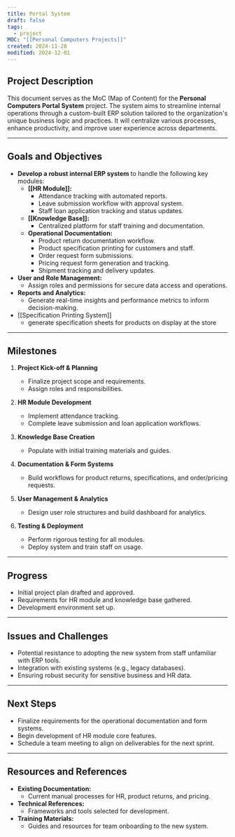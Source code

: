 ```yaml
---
title: Portal System
draft: false
tags:
  - project
MOC: "[[Personal Computers Projects]]"
created: 2024-11-28
modified: 2024-12-01
---
```

## Project Description

This document serves as the MoC (Map of Content) for the **Personal Computers Portal System** project. The system aims to streamline internal operations through a custom-built ERP solution tailored to the organization's unique business logic and practices. It will centralize various processes, enhance productivity, and improve user experience across departments.

---
## Goals and Objectives

- **Develop a robust internal ERP system** to handle the following key modules:
    - **[[HR Module]]:**
        - Attendance tracking with automated reports.
        - Leave submission workflow with approval system.
        - Staff loan application tracking and status updates.
    - **[[Knowledge Base]]:**
        - Centralized platform for staff training and documentation.
    - **Operational Documentation:**
        - Product return documentation workflow.
        - Product specification printing for customers and staff.
        - Order request form submissions.
        - Pricing request form generation and tracking.
        - Shipment tracking and delivery updates.
- **User and Role Management:**
    - Assign roles and permissions for secure data access and operations.
- **Reports and Analytics:**
    - Generate real-time insights and performance metrics to inform decision-making.
- [[Specification Printing System]]
	-  generate specification sheets for products on display at the store 

---
## Milestones

1. **Project Kick-off & Planning**
    - Finalize project scope and requirements.
    - Assign roles and responsibilities.

1. **HR Module Development**
    - Implement attendance tracking.
    - Complete leave submission and loan application workflows.

1. **Knowledge Base Creation**
    - Populate with initial training materials and guides.

1. **Documentation & Form Systems**
    - Build workflows for product returns, specifications, and order/pricing requests.

1. **User Management & Analytics**
    - Design user role structures and build dashboard for analytics.

1. **Testing & Deployment**
    - Perform rigorous testing for all modules.
    - Deploy system and train staff on usage.

---
## Progress

- Initial project plan drafted and approved.
- Requirements for HR module and knowledge base gathered.
- Development environment set up.

---
## Issues and Challenges

- Potential resistance to adopting the new system from staff unfamiliar with ERP tools.
- Integration with existing systems (e.g., legacy databases).
- Ensuring robust security for sensitive business and HR data.

---
## Next Steps

- Finalize requirements for the operational documentation and form systems.
- Begin development of HR module core features.
- Schedule a team meeting to align on deliverables for the next sprint.

---
## Resources and References

- **Existing Documentation:**
    - Current manual processes for HR, product returns, and pricing.
- **Technical References:**
    - Frameworks and tools selected for development.
- **Training Materials:**
    - Guides and resources for team onboarding to the new system.
